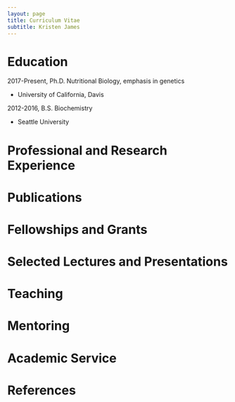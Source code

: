 ```yaml
---
layout: page
title: Curriculum Vitae
subtitle: Kristen James
---
```


# Education
 2017-Present, Ph.D. Nutritional Biology, emphasis in genetics
 
 - University of California, Davis

2012-2016, B.S. Biochemistry

- Seattle University

# Professional and Research Experience

# Publications

# Fellowships and Grants

# Selected Lectures and Presentations

# Teaching

# Mentoring

# Academic Service

# References
